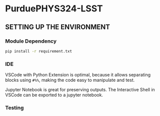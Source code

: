 # PurduePHYS324-LSST
## SETTING UP THE ENVIRONMENT

### Module Dependency

```bash
pip install -r requirement.txt
```

### IDE

VSCode with Python Extension is optimal, because it allows separating blocks using `#%%`, making the code easy to manipulate and test.

Jupyter Notebook is great for preserving outputs. The Interactive Shell in VSCode can be exported to a jupyter notebook.

### Testing

